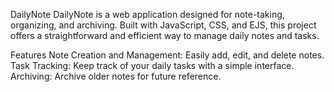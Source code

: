 DailyNote
DailyNote is a web application designed for note-taking, organizing, and archiving. Built with JavaScript, CSS, and EJS, this project offers a straightforward and efficient way to manage daily notes and tasks.

Features
Note Creation and Management: Easily add, edit, and delete notes.
Task Tracking: Keep track of your daily tasks with a simple interface.
Archiving: Archive older notes for future reference.
